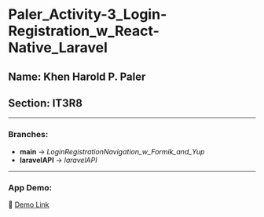 # Paler_Activity-3_Login-Registration_w_React-Native_Laravel

## Name: **Khen Harold P. Paler**
## Section: **IT3R8**

---

### Branches:

- **main** -> *LoginRegistrationNavigation_w_Formik_and_Yup*
- **laravelAPI** -> *laravelAPI*

---

### App Demo:

📱 [Demo Link](https://drive.google.com/file/d/11CgbSGgDBKHcweXRqtvlPwpzIiDxEOlI/view?usp=sharing)
